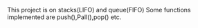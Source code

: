 This project is on stacks(LIFO) and queue(FIFO)
Some functions implemented are push(),Pall(),pop() etc.
